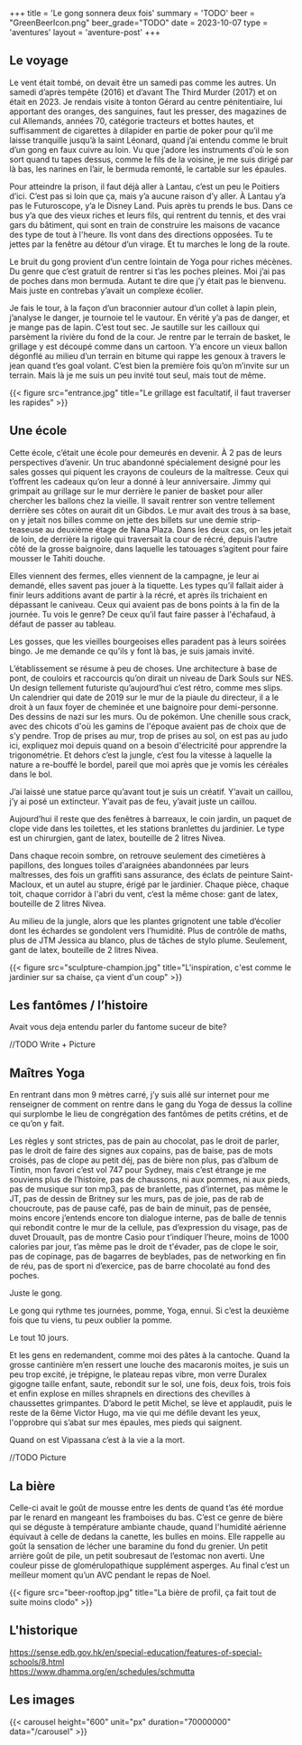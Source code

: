 +++
title = 'Le gong sonnera deux fois'
summary = 'TODO'
beer = "GreenBeerIcon.png"
beer_grade="TODO"
date = 2023-10-07
type = 'aventures'
layout = 'aventure-post'
+++

## Le voyage

Le vent était tombé, on devait être un samedi pas comme les autres. Un samedi d’après tempête (2016) et d’avant The Third Murder (2017) et on était en 2023.
Je rendais visite à tonton Gérard au centre pénitentiaire, lui apportant des oranges, des sanguines, faut les presser, des magazines de cul Allemands, années 70, catégorie tracteurs et bottes hautes, et suffisamment de cigarettes à dilapider en partie de poker pour qu’il me laisse tranquille jusqu’à la saint Léonard, quand j’ai entendu comme le bruit d’un gong en faux cuivre au loin.
Vu que j’adore les instruments d'où le son sort quand tu tapes dessus, comme le fils de la voisine, je me suis dirigé par là bas, les narines en l’air, le bermuda remonté, le cartable sur les épaules.

Pour atteindre la prison, il faut déjà aller à Lantau, c’est un peu le Poitiers d’ici. C’est pas si loin que ça, mais y’a aucune raison d’y aller.
À Lantau y’a pas le Futuroscope, y’a le Disney Land.
Puis après tu prends le bus. Dans ce bus y’a que des vieux riches et leurs fils, qui rentrent du tennis, et des vrai gars du bâtiment, qui sont en train de construire les maisons de vacance des type de tout à l'heure. Ils vont dans des directions opposées. Tu te jettes par la fenêtre au détour d’un virage. Et tu marches le long de la route.

Le bruit du gong provient d’un centre lointain de Yoga pour riches mécènes. Du genre que c’est gratuit de rentrer si t’as les poches pleines. Moi j’ai pas de poches dans mon bermuda. Autant te dire que j’y était pas le bienvenu. Mais juste en contrebas y’avait un complexe écolier.

Je fais le tour, à la façon d’un braconnier autour d’un collet à lapin plein, j’analyse le danger, je tournoie tel le vautour. En vérité y’a pas de danger, et je mange pas de lapin. C’est tout sec.
Je sautille sur les cailloux qui parsèment la rivière du fond de la cour.
Je rentre par le terrain de basket, le grillage y est découpé comme dans un cartoon. Y’a encore un vieux ballon dégonflé au milieu d’un terrain en bitume qui rappe les genoux à travers le jean quand t’es goal volant.
C’est bien la première fois qu’on m’invite sur un terrain. Mais là je me suis un peu invité tout seul, mais tout de même.

{{< figure src="entrance.jpg" title="Le grillage est facultatif, il faut traverser les rapides" >}}

## Une école

Cette école, c’était une école pour demeurés en devenir. À 2 pas de leurs perspectives d’avenir.
Un truc abandonné spécialement designé pour les sales gosses qui piquent les crayons de couleurs de la maîtresse. Ceux qui t’offrent les cadeaux qu’on leur a donné à leur anniversaire. Jimmy qui grimpait au grillage sur le mur derrière le panier de basket pour aller chercher les ballons chez la vieille. Il savait rentrer son ventre tellement derrière ses côtes on aurait dit un Gibdos.
Le mur avait des trous à sa base, on y jetait nos billes comme on jette des billets sur une demie strip-teaseuse au deuxième étage de Nana Plaza. Dans les deux cas, on les jetait de loin, de derrière la rigole qui traversait la cour de récré, depuis l’autre côté de la grosse baignoire, dans laquelle les tatouages s’agitent pour faire mousser le Tahiti douche.

Elles viennent des fermes, elles viennent de la campagne, je leur ai demandé, elles savent pas jouer à la tiquette.
Les types qu’il fallait aider à finir leurs additions avant de partir à la récré, et après ils trichaient en dépassant le caniveau. Ceux qui avaient pas de bons points à la fin de la journée.
Tu vois le genre? De ceux qu’il faut faire passer à l'échafaud, à défaut de passer au tableau.

Les gosses, que les vieilles bourgeoises elles paradent pas à leurs soirées bingo. Je me demande ce qu’ils y font là bas, je suis jamais invité.

L’établissement se résume à peu de choses. Une architecture à base de pont, de couloirs et raccourcis qu’on dirait un niveau de Dark Souls sur NES. Un design tellement futuriste qu’aujourd’hui c’est rétro, comme mes slips. Un calendrier qui date de 2019 sur le mur de la piaule du directeur, il a le droit à un faux foyer de cheminée et une baignoire pour demi-personne. Des dessins de nazi sur les murs. Ou de pokémon. Une chenille sous crack, avec des chicots d'où les gamins de l'époque avaient pas de choix que de s’y pendre. Trop de prises au mur, trop de prises au sol, on est pas au judo ici, expliquez moi depuis quand on a besoin d'électricité pour apprendre la trigonométrie. Et dehors c’est la jungle, c’est fou la vitesse à laquelle la nature a re-bouffé le bordel, pareil que moi après que je vomis les céréales dans le bol.

J’ai laissé une statue parce qu’avant tout je suis un créatif. Y’avait un caillou, j’y ai posé un extincteur. Y’avait pas de feu, y’avait juste un caillou.

Aujourd’hui il reste que des fenêtres à barreaux, le coin jardin, un paquet de clope vide dans les toilettes, et les stations branlettes du jardinier. Le type est un chirurgien, gant de latex, bouteille de 2 litres Nivea.

Dans chaque recoin sombre, on retrouve seulement des cimetières à papillons, des longues toiles d'araignées abandonnées par leurs maîtresses, des fois un graffiti sans assurance, des éclats de peinture Saint-Macloux, et un autel au stupre, érigé par le jardinier.
Chaque pièce, chaque toit, chaque corridor à l'abri du vent, c’est la même chose: gant de latex, bouteille de 2 litres Nivea.

Au milieu de la jungle, alors que les plantes grignotent une table d’écolier dont les échardes se gondolent vers l’humidité. Plus de contrôle de maths, plus de JTM Jessica au blanco, plus de tâches de stylo plume. Seulement, gant de latex, bouteille de 2 litres Nivea.

{{< figure src="sculpture-champion.jpg" title="L'inspiration, c'est comme le jardinier sur sa chaise, ça vient d'un coup" >}}

## Les fantômes / l’histoire

Avait vous deja entendu parler du fantome suceur de bite?

//TODO Write + Picture

## Maîtres Yoga

En rentrant dans mon 9 mètres carré, j’y suis allé sur internet pour me renseigner de comment on rentre dans le gang du Yoga de dessus la colline qui surplombe le lieu de congrégation des fantômes de petits crétins, et de ce qu’on y fait.

Les règles y sont strictes, pas de pain au chocolat, pas le droit de parler, pas le droit de faire des signes aux copains, pas de baise, pas de mots croisés, pas de clope au petit déj, pas de bière non plus, pas d’album de Tintin, mon favori c’est vol 747 pour Sydney, mais c’est étrange je me souviens plus de l’histoire, pas de chaussons, ni aux pommes, ni aux pieds, pas de musique sur ton mp3, pas de branlette, pas d’internet, pas même le JT, pas de dessin de Britney sur les murs, pas de joie, pas de rab de choucroute, pas de pause café, pas de bain de minuit, pas de pensée, moins encore j’entends encore ton dialogue interne, pas de balle de tennis qui rebondit contre le mur de la cellule, pas d’expression du visage, pas de duvet Drouault, pas de montre Casio pour t’indiquer l’heure, moins de 1000 calories par jour, t’as même pas le droit de t'évader, pas de clope le soir, pas de copinage, pas de bagarres de beyblades, pas de networking en fin de réu, pas de sport ni d’exercice, pas de barre chocolaté au fond des poches.

Juste le gong.

Le gong qui rythme tes journées, pomme, Yoga, ennui. Si c’est la deuxième fois que tu viens, tu peux oublier la pomme.

Le tout 10 jours.

Et les gens en redemandent, comme moi des pâtes à la cantoche. Quand la grosse cantinière m’en ressert une louche des macaronis moites, je suis un peu trop excité, je trépigne, le plateau repas vibre, mon verre Duralex gigogne taille enfant, saute, rebondit sur le sol, une fois, deux fois, trois fois et enfin explose en milles shrapnels en directions des chevilles à chaussettes grimpantes. D’abord le petit Michel, se lève et applaudit, puis le reste de la 6ème Victor Hugo, ma vie qui me défile devant les yeux, l'opprobre qui s’abat sur mes épaules, mes pieds qui saignent.

Quand on est Vipassana c’est à la vie a la mort.

//TODO Picture

## La bière

Celle-ci avait le goût de mousse entre les dents de quand t’as été mordue par le renard en mangeant les framboises du bas.
C’est ce genre de bière qui se déguste à température ambiante chaude, quand l'humidité aérienne équivaut à celle de dedans la canette, les bulles en moins.
Elle rappelle au goût la sensation de lécher une baramine du fond du grenier.
Un petit arrière goût de pile, un petit soubresaut de l’estomac non averti.
Une couleur pisse de glomérulopathique supplément asperges.
Au final c’est un meilleur moment qu’un AVC pendant le repas de Noel.

{{< figure src="beer-rooftop.jpg" title="La bière de profil, ça fait tout de suite moins clodo" >}}

## L'historique  

https://sense.edb.gov.hk/en/special-education/features-of-special-schools/8.html  
https://www.dhamma.org/en/schedules/schmutta

## Les images

{{< carousel height="600" unit="px" duration="70000000" data="/carousel" >}}
